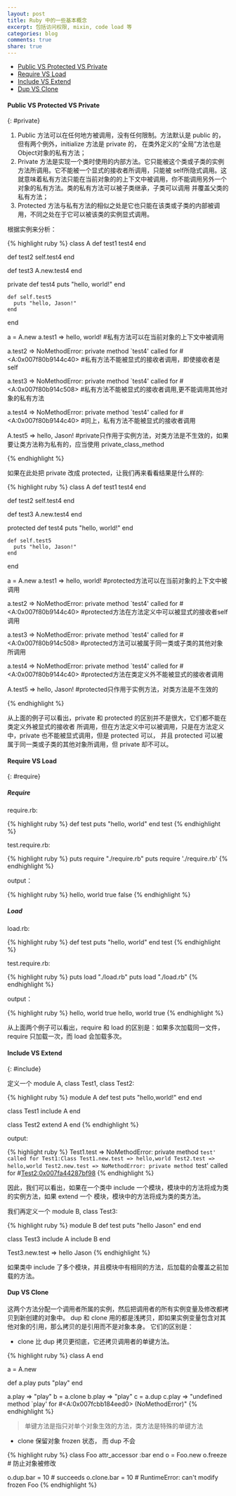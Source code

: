 ```yaml
---
layout: post
title: Ruby 中的一些基本概念
excerpt: 包括访问权限, mixin, code load 等
categories: blog
comments: true
share: true
---
```


* [Public VS Protected VS Private](#private)
* [Require VS Load](#require)
* [Include VS Extend](#include)
* [Dup VS Clone](#clone)

#### Public VS Protected VS Private
{: #private}

1. Public 方法可以在任何地方被调用，没有任何限制。方法默认是 public 的，但有两个例外，initialize 方法是 private 的，
在类外定义的“全局”方法也是Object对象的私有方法；
2. Private 方法是实现一个类时使用的内部方法。它只能被这个类或子类的实例方法所调用。它不能被一个显式的接收者所调用，只能被
self所隐式调用。这就意味着私有方法只能在当前对象的的上下文中被调用，你不能调用另外一个对象的私有方法。类的私有方法可以被子类继承，子类可以调用
并覆盖父类的私有方法；
3. Protected 方法与私有方法的相似之处是它也只能在该类或子类的内部被调用，不同之处在于它可以被该类的实例显式调用。

根据实例来分析：

{% highlight ruby %}
class A
  def test1
    test4
  end

  def test2
    self.test4
  end

  def test3
    A.new.test4
  end

  private
    def test4
      puts "hello, world!"
    end

    def self.test5
      puts "hello, Jason!"
    end
end

a = A.new
a.test1 => hello, world!
#私有方法可以在当前对象的上下文中被调用

a.test2 => NoMethodError: private method `test4' called for #<A:0x007f80b9144c40>
#私有方法不能被显式的接收者调用，即使接收者是self

a.test3 => NoMethodError: private method `test4' called for #<A:0x007f80b914c508>
#私有方法不能被显式的接收者调用,更不能调用其他对象的私有方法

a.test4 => NoMethodError: private method `test4' called for #<A:0x007f80b9144c40>
#同上，私有方法不能被显式的接收者调用

A.test5 => hello, Jason!
#private只作用于实例方法，对类方法是不生效的，如果要让类方法称为私有的，应当使用 private_class_method

{% endhighlight %}

如果在此处把 private 改成 protected，让我们再来看看结果是什么样的:

{% highlight ruby %}
class A
  def test1
    test4
  end

  def test2
    self.test4
  end

  def test3
    A.new.test4
  end

  protected
    def test4
      puts "hello, world!"
    end

    def self.test5
      puts "hello, Jason!"
    end
end

a = A.new
a.test1 => hello, world!
#protected方法可以在当前对象的上下文中被调用

a.test2 => NoMethodError: private method `test4' called for #<A:0x007f80b9144c40>
#protected方法在方法定义中可以被显式的接收者self调用

a.test3 => NoMethodError: private method `test4' called for #<A:0x007f80b914c508>
#protected方法可以被属于同一类或子类的其他对象所调用

a.test4 => NoMethodError: private method `test4' called for #<A:0x007f80b9144c40>
#protected方法在类定义外不能被显式的接收者调用

A.test5 => hello, Jason!
#protected只作用于实例方法，对类方法是不生效的

{% endhighlight %}

从上面的例子可以看出，private 和 protected 的区别并不是很大，它们都不能在类定义外被显式的接收者
所调用，但在方法定义中可以被调用，只是在方法定义中，private 也不能被显式调用，但是 protected 可以，
并且 protected 可以被属于同一类或子类的其他对象所调用，但 private 却不可以。

#### Require VS Load
{: #require}


##### Require

require.rb:

{% highlight ruby %}
def test
    puts "hello, world"
end
test
{% endhighlight %}

test.require.rb:

{% highlight ruby %}
puts require "./require.rb"
puts require './require.rb'
{% endhighlight %}

output：

{% highlight ruby %}
hello, world
true
false
{% endhighlight %}

##### Load

load.rb:

{% highlight ruby %}
def test
    puts "hello, world"
end
test
{% endhighlight %}

test.require.rb:

{% highlight ruby %}
puts load "./load.rb"
puts load "./load.rb"
{% endhighlight %}

output：

{% highlight ruby %}
hello, world
true
hello, world
true
{% endhighlight %}

从上面两个例子可以看出，require 和 load 的区别是：如果多次加载同一文件，require 只加载一次，而 load 会加载多次。

#### Include VS Extend
{: #include}


定义一个 module A, class Test1, class Test2:

{% highlight ruby %}
module A
  def test
     puts "hello,world!"
  end
end

class Test1
  include A
end

class Test2
  extend A
end
{% endhighlight %}

output:

{% highlight ruby %}
Test1.test => NoMethodError: private method `test' called for Test1:Class
Test1.new.test => hello,world
Test2.test => hello,world
Test2.new.test => NoMethodError: private method `test' called for #<Test2:0x007fa44287bf98>
{% endhighlight %}

因此，我们可以看出，如果在一个类中 include 一个模块，模块中的方法将成为类的实例方法，如果 extend 一个
模块，模块中的方法将成为类的类方法。

我们再定义一个 module B, class Test3:

{% highlight ruby %}
module B
  def test
    puts "hello Jason"
  end
end

class Test3
  include A
  include B
end

Test3.new.test => hello Jason
{% endhighlight %}

如果类中 include 了多个模块，并且模块中有相同的方法，后加载的会覆盖之前加载的方法。

#### Dup VS Clone

这两个方法分配一个调用者所属的实例，然后把调用者的所有实例变量及修改都拷贝到新创建的对象中。
dup 和 clone 用的都是浅拷贝，即如果实例变量包含对其他对象的引用，那么拷贝的是引用而不是对象本身。
它们的区别是：

* clone 比 dup 拷贝更彻底，它还拷贝调用者的单键方法。

{% highlight ruby %}
class A
end

a = A.new

def a.play
   puts "play"
end

a.play => "play"
b = a.clone
b.play => "play"
c = a.dup
c.play => "undefined method `play' for #<A:0x007fcbb184eed0> (NoMethodError)"
{% endhighlight %}

> 单键方法是指只对单个对象生效的方法，类方法是特殊的单键方法

* clone 保留对象 frozen 状态， 而 dup 不会

{% highlight ruby %}
class Foo
  attr_accessor :bar
end
o = Foo.new
o.freeze # 防止对象被修改

o.dup.bar = 10   # succeeds
o.clone.bar = 10 # RuntimeError: can't modify frozen Foo
{% endhighlight %}



